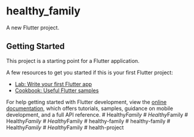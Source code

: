 # healthy_family

A new Flutter project.

## Getting Started

This project is a starting point for a Flutter application.

A few resources to get you started if this is your first Flutter project:

- [Lab: Write your first Flutter app](https://docs.flutter.dev/get-started/codelab)
- [Cookbook: Useful Flutter samples](https://docs.flutter.dev/cookbook)

For help getting started with Flutter development, view the
[online documentation](https://docs.flutter.dev/), which offers tutorials,
samples, guidance on mobile development, and a full API reference.
#   H e a l t h y _ F a m i l y  
 #   H e a l t h y _ F a m i l y  
 #   H e a l t h y _ F a m i l y  
 #   H e a l t h y _ F a m i l y  
 #   h e a l t h y - f a m i l y  
 #   h e a l t h y - f a m i l y  
 #   H e a l t h y _ F a m i l y  
 #   H e a l t h y _ F a m i l y  
 #   h e a l t h - p r o j e c t  
 